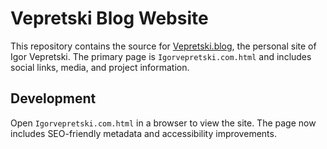 # Vepretski Blog Website

This repository contains the source for [Vepretski.blog](https://vepretski.blog/), the personal site of Igor Vepretski. The primary page is `Igorvepretski.com.html` and includes social links, media, and project information.

## Development

Open `Igorvepretski.com.html` in a browser to view the site. The page now includes SEO-friendly metadata and accessibility improvements.


